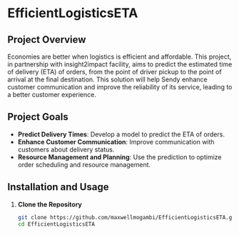 # EfficientLogisticsETA

## Project Overview
Economies are better when logistics is efficient and affordable. This project, in partnership with insight2impact facility, aims to predict the estimated time of delivery (ETA) of orders, from the point of driver pickup to the point of arrival at the final destination. This solution will help Sendy enhance customer communication and improve the reliability of its service, leading to a better customer experience.

## Project Goals
- **Predict Delivery Times**: Develop a model to predict the ETA of orders.
- **Enhance Customer Communication**: Improve communication with customers about delivery status.
- **Resource Management and Planning**: Use the prediction to optimize order scheduling and resource management.

## Installation and Usage
1. **Clone the Repository**
   ```bash
   git clone https://github.com/maxwellmogambi/EfficientLogisticsETA.git
   cd EfficientLogisticsETA
